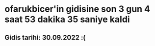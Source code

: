 # ofarukbicer'in gidisine son 3 gun 4 saat 53 dakika 35 saniye kaldi

## Gidis tarihi: 30.09.2022 :(